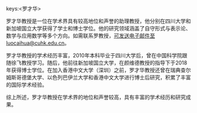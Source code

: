 keys:<罗才华>


罗才华教授是一位在学术界具有较高地位和声誉的助理教授，他分别在四川大学和新加坡国立大学获得了学士和博士学位。他的研究领域涵盖了自守形式与表示论、数学与应用数学等多个方向。如需联系罗教授，可发送电子邮件至luocaihua@cuhk.edu.cn。

罗才华教授的学术经历丰富，2010年本科毕业于四川大学后，曾在中国科学院跟随徐飞教授学习。随后，他前往新加坡国立大学，在颜维德教授的指导下于2018年获得博士学位。在加入香港中文大学（深圳）之前，罗才华教授还曾在瑞典查尔姆斯哥德堡大学、以色列巴伊兰大学和香港中文大学进行博士后研究，积累了丰富的国际学术经验。

综上所述，罗才华教授在学术界的地位和声誉较高，具有丰富的学术经历和研究成果。